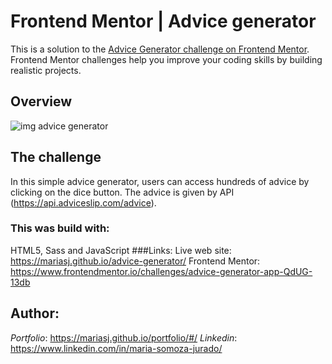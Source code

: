 # Frontend Mentor | Advice generator 
This is a solution to the <a href="https://www.frontendmentor.io/challenges/advice-generator-app-QdUG-13db/hub" target="_blank" rel="noreferrer">Advice Generator challenge on Frontend Mentor</a>. Frontend Mentor challenges help you improve your coding skills by building realistic projects.
## Overview
![img advice generator](https://user-images.githubusercontent.com/112867716/216034334-6cde5ed6-fcbb-409b-96db-31f363c8122d.png)

## The challenge
In this simple advice generator, users can access hundreds of advice by clicking on the dice button.
The advice is given by API (https://api.adviceslip.com/advice).
### This was build with:
HTML5, Sass and JavaScript
###Links:
Live web site: https://mariasj.github.io/advice-generator/
Frontend Mentor: https://www.frontendmentor.io/challenges/advice-generator-app-QdUG-13db

## Author:
*Portfolio*: https://mariasj.github.io/portfolio/#/
*Linkedin*: https://www.linkedin.com/in/maria-somoza-jurado/
